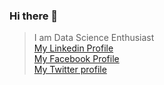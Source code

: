 ### Hi there 👋
> I am Data Science Enthusiast  <br>
[My Linkedin Profile](https://www.linkedin.com/in/khayalfarajov/) <br>
[My Facebook Profile](facebook.com/khayalfarajov) <br>
[My Twitter profile](https://twitter.com/khayalfarajov) 

<!--
**khayalfarajov/khayalfarajov** is a ✨ _special_ ✨ repository because its `README.md` (this file) appears on your GitHub profile.

Here are some ideas to get you started:

- 🔭 I’m currently working on ...
- 🌱 I’m currently learning ...
- 👯 I’m looking to collaborate on ...
- 🤔 I’m looking for help with ...
- 💬 Ask me about ...
- 📫 How to reach me: ...
- 😄 Pronouns: ...
- ⚡ Fun fact: ...
-->
